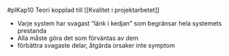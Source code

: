 #plKap10
Teori kopplad till  [[Kvalitet i projektarbetet]]
- Varje system har svagast “länk i kedjan” som begränsar hela systemets prestanda
- Alla måste göra det som förväntas av dem
- förbättra svagaste delar, åtgärda orsaker inte symptom

